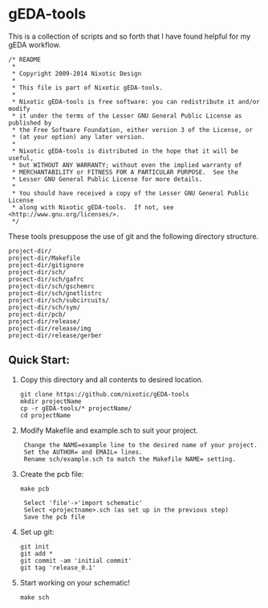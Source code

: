 # gEDA-tools

This is a collection of scripts and so forth that I have found helpful for my gEDA workflow.

```shell
/* README
 *
 * Copyright 2009-2014 Nixotic Design
 *
 * This file is part of Nixotic gEDA-tools.
 *
 * Nixotic gEDA-tools is free software: you can redistribute it and/or modify
 * it under the terms of the Lesser GNU General Public License as published by
 * the Free Software Foundation, either version 3 of the License, or
 * (at your option) any later version.
 *
 * Nixotic gEDA-tools is distributed in the hope that it will be useful,
 * but WITHOUT ANY WARRANTY; without even the implied warranty of
 * MERCHANTABILITY or FITNESS FOR A PARTICULAR PURPOSE.  See the
 * Lesser GNU General Public License for more details.
 *
 * You should have received a copy of the Lesser GNU General Public License
 * along with Nixotic gEDA-tools.  If not, see <http://www.gnu.org/licenses/>.
 */
```

These tools presuppose the use of git and the following directory structure.

```
project-dir/
project-dir/Makefile  
project-dir/gitignore
project-dir/sch/  
procect-dir/sch/gafrc
project-dir/sch/gschemrc
project-dir/sch/gnetlistrc
project-dir/sch/subcircuits/
project-dir/sch/sym/
project-dir/pcb/
project-dir/release/
project-dir/release/img
project-dir/release/gerber
```

## Quick Start:

1. Copy this directory and all contents to desired location.

    ```shell
    git clone https://github.com/nixotic/gEDA-tools
    mkdir projectName
    cp -r gEDA-tools/* projectName/
    cd projectName
    ```

2. Modify Makefile and example.sch to suit your project.

        Change the NAME=example line to the desired name of your project.
        Set the AUTHOR= and EMAIL= lines.
        Rename sch/example.sch to match the Makefile NAME= setting.

3. Create the pcb file:

    ```shell
    make pcb
    ```

        Select 'file'->'import schematic'
        Select <projectname>.sch (as set up in the previous step)
        Save the pcb file

4. Set up git:

    ```shell
    git init
    git add *
    git commit -am 'initial commit'
    git tag 'release_0.1'
    ```

5. Start working on your schematic!

    ```shell
    make sch
    ```

